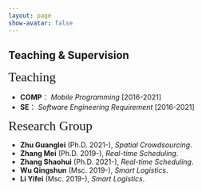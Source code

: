 ```yaml
---
layout: page
show-avatar: false
---
```

<h2 style="text-align: left;">Teaching & Supervision</h2>

<p><span style="font-family:georgia,serif; font-size:26px;">Teaching</span></p>

- **COMP**： _Mobile Programming_ [2016-2021]
- **SE**： _Software Engineering Requirement_ [2016-2021]

<p><span style="font-family: georgia, serif; font-size: 26px;">Research Group</span></p>

- **Zhu Guanglei** (Ph.D. 2021-), _Spatial Crowdsourcing_.
- **Zhang Mei** (Ph.D. 2019-), _Real-time Scheduling_.
- **Zhang Shaohui** (Ph.D. 2021-), _Real-time Scheduling_.
- **Wu Qingshun** (Msc. 2019-), _Smart Logistics_.
- **Li Yifei** (Msc. 2019-), _Smart Logistics_.


